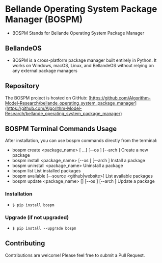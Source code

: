 # Bellande Operating System Package Manager (BOSPM)
- BOSPM Stands for Bellande Operating System Package Manager

## BellandeOS
- BOSPM is a cross-platform package manager built entirely in Python. It works on Windows, macOS, Linux, and BellandeOS without relying on any external package managers

## Repository

The BOSPM project is hosted on GitHub: [https://github.com/Algorithm-Model-Research/bellande_operating_system_package_manager](https://github.com/Algorithm-Model-Research/bellande_operating_system_package_manager)


## BOSPM Terminal Commands Usage
After installation, you can use bospm commands directly from the terminal:

- bospm create <package_name> <version> <file1> [<file2> ...] [--os <os>] [--arch <arch>]  Create a new package
- bospm install <package_name> <version> [--os <os>] [--arch <arch>]                       Install a package
- bospm uninstall <package_name>                                                           Uninstall a package
- bospm list                                                                               List installed packages
- bospm available [--source <github|website>]                                              List available packages
- bospm update <package_name> [<version>] [--os <os>] [--arch <arch>]                      Update a package

### Installation
- `$ pip install bospm`

### Upgrade (if not upgraded)
- `$ pip install --upgrade bospm`

## Contributing
Contributions are welcome! Please feel free to submit a Pull Request.
